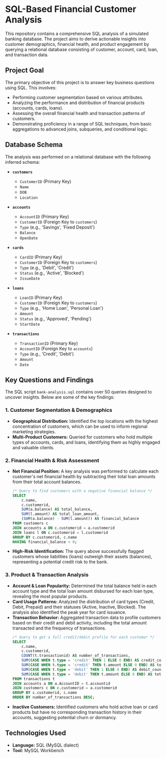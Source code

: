 # SQL-Based Financial Customer Analysis

This repository contains a comprehensive SQL analysis of a simulated banking database. The project aims to derive actionable insights into customer demographics, financial health, and product engagement by querying a relational database consisting of customer, account, card, loan, and transaction data.

## Project Goal

The primary objective of this project is to answer key business questions using SQL. This involves:

  * Performing customer segmentation based on various attributes.
  * Analyzing the performance and distribution of financial products (accounts, cards, loans).
  * Assessing the overall financial health and transaction patterns of customers.
  * Demonstrating proficiency in a range of SQL techniques, from basic aggregations to advanced joins, subqueries, and conditional logic.

## Database Schema

The analysis was performed on a relational database with the following inferred schema:

  * **`customers`**

      * `CustomerID` (Primary Key)
      * `Name`
      * `DOB`
      * `Location`

  * **`accounts`**

      * `AccountID` (Primary Key)
      * `CustomerID` (Foreign Key to `customers`)
      * `Type` (e.g., 'Savings', 'Fixed Deposit')
      * `Balance`
      * `OpenDate`

  * **`cards`**

      * `CardID` (Primary Key)
      * `CustomerID` (Foreign Key to `customers`)
      * `Type` (e.g., 'Debit', 'Credit')
      * `Status` (e.g., 'Active', 'Blocked')
      * `IssueDate`

  * **`loans`**

      * `LoanID` (Primary Key)
      * `CustomerID` (Foreign Key to `customers`)
      * `Type` (e.g., 'Home Loan', 'Personal Loan')
      * `Amount`
      * `Status` (e.g., 'Approved', 'Pending')
      * `StartDate`

  * **`transactions`**

      * `TransactionID` (Primary Key)
      * `AccountID` (Foreign Key to `accounts`)
      * `Type` (e.g., 'Credit', 'Debit')
      * `Amount`
      * `Date`

## Key Questions and Findings

The SQL script `bank-analysis.sql` contains over 50 queries designed to uncover insights. Below are some of the key findings:

### 1\. Customer Segmentation & Demographics

  * **Geographical Distribution:** Identified the top locations with the highest concentration of customers, which can be used to inform regional marketing strategies.
  * **Multi-Product Customers:** Queried for customers who hold multiple types of accounts, cards, and loans, identifying them as highly engaged and valuable clients.

### 2\. Financial Health & Risk Assessment

  * **Net Financial Position:** A key analysis was performed to calculate each customer's net financial health by subtracting their total loan amounts from their total account balances.
    ```sql
    /* Query to find customers with a negative financial balance */
    SELECT
        c.name,
        c.customerid,
        SUM(a.balance) AS total_balance,
        SUM(l.amount) AS total_loan_amount,
        (SUM(a.balance) - SUM(l.amount)) AS financial_balance
    FROM customers c
    JOIN accounts a ON c.customerid = a.customerid
    JOIN loans l ON c.customerid = l.customerid
    GROUP BY c.customerid, c.name
    HAVING financial_balance < 0;
    ```
  * **High-Risk Identification:** The query above successfully flagged customers whose liabilities (loans) outweigh their assets (balances), representing a potential credit risk to the bank.

### 3\. Product & Transaction Analysis

  * **Account & Loan Popularity:** Determined the total balance held in each account type and the total loan amount disbursed for each loan type, revealing the most popular products.
  * **Card Usage Patterns:** Analyzed the distribution of card types (Credit, Debit, Prepaid) and their statuses (Active, Inactive, Blocked). The analysis also identified the peak year for card issuance.
  * **Transaction Behavior:** Aggregated transaction data to profile customers based on their credit and debit activity, including the total amount transacted and the frequency of transactions.
    ```sql
    /* Query to get a full credit/debit profile for each customer */
    SELECT
        c.name,
        c.customerid,
        COUNT(t.transactionid) AS number_of_transactions,
        SUM(CASE WHEN t.type = 'credit' THEN 1 ELSE 0 END) AS credit_count,
        SUM(CASE WHEN t.type = 'credit' THEN t.amount ELSE 0 END) AS total_credit_amount,
        SUM(CASE WHEN t.type = 'debit' THEN 1 ELSE 0 END) AS debit_count,
        SUM(CASE WHEN t.type = 'debit' THEN t.amount ELSE 0 END) AS total_debit_amount
    FROM transactions t
    JOIN accounts a ON a.AccountID = t.accountid
    JOIN customers c ON c.customerid = a.customerid
    GROUP BY c.customerid, c.name
    ORDER BY number_of_transactions DESC;
    ```
  * **Inactive Customers:** Identified customers who hold active loan or card products but have no corresponding transaction history in their accounts, suggesting potential churn or dormancy.

## Technologies Used

  * **Language:** SQL (MySQL dialect)
  * **Tool:** MySQL Workbench

